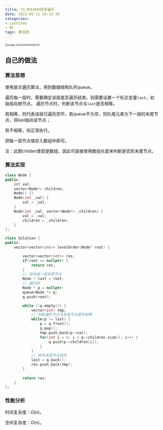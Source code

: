 ```yaml
---
title: 73-N叉树的层序遍历
date: 2022-05-11 16:13:39
categories: 
- LeetCode
- 树
tags: 算法题
---
```




<img src="https://crayon-1302863897.cos.ap-beijing.myqcloud.com/image/image-20220128141450375.png" alt="image-20220128141450375" style="zoom:57%;" />

## 自己的做法

### 算法思想

使用层次遍历算法，用到数据结构队列queue。

遍历每一层时，需要确定该层是否遍历结束。则需要设置一个标志变量`last`，初始指向根节点， 遍历节点时，判断该节点与`last`是否相等。

若相等，则代表该层已遍历完毕，若queue不为空，则队尾元素为下一层的末尾节点，将last指向该节点；

若不相等，则正常执行。

把每一层节点值存入数组中即可。



注：此题childen类型是数组，因此可直接使用数组长度来判断是否到末尾节点。





### 算法实现

```c++
class Node {
public:
    int val;
    vector<Node*> children;
    Node() {}
    Node(int _val) {
        val = _val;
    }
    Node(int _val, vector<Node*> _children) {
        val = _val;
        children = _children;
    }
};

class Solution {
public:
    vector<vector<int>> levelOrder(Node* root) {

        vector<vector<int>> res;
        if(root == nullptr) {
            return res;
        }
        // 指向每一层末尾节点
        Node * last = root;
        // 遍历树
        Node * p = nullptr;
        queue<Node *> q;
        q.push(root);

        while (!q.empty()) {
            vector<int> tmp;
            // 判断遍历节点与末尾节点是否相等
            while(p != last) {
                p = q.front();
                q.pop();
                tmp.push_back(p->val);
                for(int i = 0; i < p->children.size(); i++) {
                    q.push(p->children[i]);
                }
            }
            // 修改末尾节点指向
            last = q.back();
            res.push_back(tmp);
        }
        
		return res;
    }
};
```



### 性能分析

时间复杂度：$O(n)$。

空间复杂度：$O(n)$。

